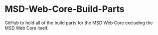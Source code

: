 # MSD-Web-Core-Build-Parts
GitHub to hold all of the build parts for the MSD Web Core excluding the MSD Web Core itself.
